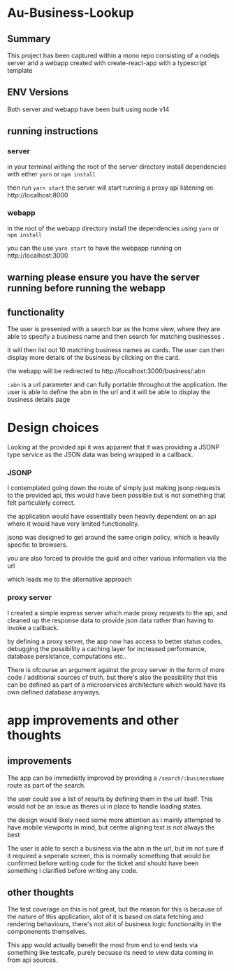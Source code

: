 # Au-Business-Lookup

## Summary

This project has been captured within a mono repo consisting of a nodejs server and a webapp created with create-react-app with a typescript template

## ENV Versions

Both server and webapp have been built using node v14


## running instructions

### server

in your terminal withing the root of the server directory install dependencies with either 
`yarn` or `npm install`

then run 
`yarn start` the server will start running a proxy api listening on http://localhost:8000


### webapp

in the root of the webapp directory
install the dependencies using `yarn` or `npm install`

you can the use `yarn start` to have the webpapp running on http://localhost:3000

## warning please ensure you have the server running before running the webapp

## functionality

The user is presented with a search bar as the home view, where they are able to specify a business name and then search for matching businesses .

it will then list out 10 matching business names as cards. The user can then display more details of the business by clicking on the card.

the webapp will be redirected to http://localhost:3000/business/:abn

`:abn` is a url parameter and can fully portable throughout the application.
the user is able to define the abn in the url and it will be able to display the business details page 


# Design choices

Looking at the provided api it was apparent that it was providing a JSONP type service as the JSON data was being wrapped in a callback.


### JSONP

I contemplated going down the route of simply just making jsonp requests to the provided api, this would have been possible but is not something that felt particularly correct.

the application would have essentially been heavily dependent on an api where it would have very limited functionality. 

jsonp was designed to get around the same origin policy, which is heavily specific to browsers.

you are also forced to provide the guid and other various information via the url

which leads me to the alternative approach


### proxy server

I created a simple express server which made proxy requests to the api, and cleaned up the response data to provide json data rather than having to invoke a callback.

by defining a proxy server, the app now has access to better status codes, debugging the possibility a caching layer for increased performance, database persistance, computations etc..

There is ofcourse an argument against the proxy server in the form of more code / additional sources of truth, but there's also the possibility that this can be defined as part of a microservices architecture which would have its own defined database anyways.

# app improvements and other thoughts

## improvements

The app can be immedietly improved by providing a `/search/:businessName` route as part of the search.

the user could see a list of results by defining them in the url itself. This would not be an issue as theres ui in place to handle loading states.

the design would likely need some more attention as i mainly attempted to have mobile viewports in mind, but centre aligning text is not always the best

The user is able to serch a business via the abn in the url, but im not sure if it required a seperate screen, this is normally something that would be confirmed before writing code for the ticket and should have been something i clarified before writing any code.

## other thoughts

The test coverage on this is not great, but the reason for this is because of the nature of this application, alot of it is based on data fetching and rendering behaviours, there's not alot of business logic functionality in the componenents themselves.

This app would actually benefit the most from end to end tests via something like testcafe, purely becuase its need to view data coming in from api sources.


